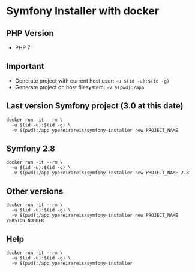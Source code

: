 # Symfony Installer with docker

## PHP Version

* PHP 7

## Important

* Generate project with current host user: `-u $(id -u):$(id -g)`
* Generate project on host filesystem: `-v $(pwd):/app`

## Last version Symfony project (3.0 at this date)

```
docker run -it --rm \
  -u $(id -u):$(id -g) \
  -v $(pwd):/app ypereirareis/symfony-installer new PROJECT_NAME
```

## Symfony 2.8

```
docker run -it --rm \
  -u $(id -u):$(id -g) \
  -v $(pwd):/app ypereirareis/symfony-installer new PROJECT_NAME 2.8
```

## Other versions

```
docker run -it --rm \
  -u $(id -u):$(id -g) \
  -v $(pwd):/app ypereirareis/symfony-installer new PROJECT_NAME VERSION_NUMBER
```

## Help

```
docker run -it --rm \
  -u $(id -u):$(id -g) \
  -v $(pwd):/app ypereirareis/symfony-installer
```
